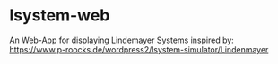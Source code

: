 # lsystem-web

An Web-App for displaying Lindemayer Systems inspired by: 
https://www.p-roocks.de/wordpress2/lsystem-simulator/Lindenmayer
